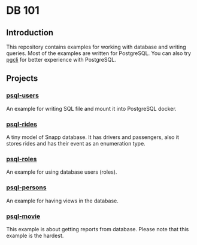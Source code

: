 # DB 101

## Introduction

This repository contains examples for working with database
and writing queries. Most of the examples are written for PostgreSQL.
You can also try [pgcli](https://github.com/dbcli/pgcli) for better experience with PostgreSQL.

## Projects

### [psql-users](./psql-users/)

An example for writing SQL file and mount it into PostgreSQL docker.

### [psql-rides](./psql-rides/)

A tiny model of Snapp database. It has drivers and passengers, also
it stores rides and has their event as an enumeration type.

### [psql-roles](./psql-roles/)

An example for using database users (roles).

### [psql-persons](./psql-persons/)

An example for having views in the database.

### [psql-movie](./psql-movie/)

This example is about getting reports from database.
Please note that this example is the hardest.
